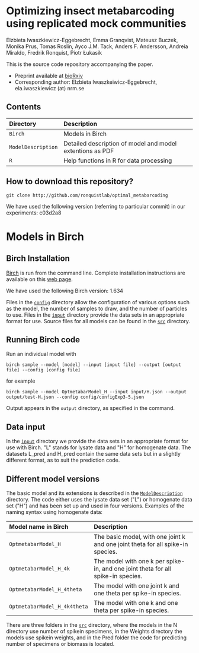 # Optimizing insect metabarcoding using replicated mock communities

Elzbieta Iwaszkiewicz-Eggebrecht, Emma Granqvist, Mateusz Buczek, Monika Prus, Tomas Roslin, Ayco J.M. Tack, Anders F. Andersson, Andreia Miraldo, Fredrik Ronquist, Piotr Łukasik

This is the source code repository accompanying the paper.

  * Preprint available at [bioRxiv](https://www.biorxiv.org/...)
  * Corresponding author: Elzbieta Iwaszkeiwicz-Eggebrecht, ela.iwaszkiewicz (at) nrm.se

## Contents

| Directory | Description                             |
|:----------|:----------------------------------------|
| `Birch`   | Models in Birch            |
| `ModelDescription`    | Detailed description of model and model extentions as PDF |
| `R`       | Help functions in R for data processing        |

## How to download this repository?

```
git clone http://github.com/ronquistlab/optimal_metabarcoding
```
We have used the following version (referring to particular commit) in our experiments: c03d2a8



# Models in Birch

## Birch Installation

[Birch](https://www.birch.sh) is run from the command line. Complete installation instructions are available on this [web page](https://www.birch.sh/getting-started/).

We have used the following Birch version: 1.634

Files in the [`config`](config) directory allow the configuration of various options such as the model, the number of samples to draw, and the number of particles to use. Files in the [`input`](input) directory provide the data sets in an appropriate format for use. Source files for all models can be found in the [`src`](src) directory.

## Running Birch code

Run an individual model with

```
birch sample --model [model] --input [input file] --output [output file] --config [config file]
```

for example

```
birch sample --model OptmetabarModel_H --input input/H.json --output output/test-H.json --config config/configExp3-5.json
```

Output appears in the `output` directory, as specified in the command.

## Data input

In the [`input`](input) directory we provide the data sets in an appropriate format for use with Birch. "L" stands for lysate data and "H" for homogenate data. 
The datasets L_pred and H_pred contain the same data sets but in a slightly different format, as to suit the prediction code. 

## Different model versions

The basic model and its extensions is described in the [`ModelDescription`](ModelDescription) directory. 
The code either uses the lysate data set ("L") or homogenate data set ("H") and has been set up and used in four versions. Examples of the naming syntax using homogenate data: 

| Model name in Birch | Description                             |
|:----------|:----------------------------------------|
| `OptmetabarModel_H`   | The basic model, with one joint k and one joint theta for all spike-in species.            |
| `OptmetabarModel_H_4k`    | The model with one k per spike-in, and one joint theta for all spike-in species.  |
| `OptmetabarModel_H_4theta`       | The model with one joint k and one theta per spike-in species.       |
| `OptmetabarModel_H_4k4theta`  | The model with one k and one theta per spike-in species.          |

There are three folders in the  [`src`](src) directory, where the models in the N directory use number of spikein specimens, in the Weights directory the models use spikein weights, and in the Pred folder the code for predicting number of specimens or biomass is located. 


